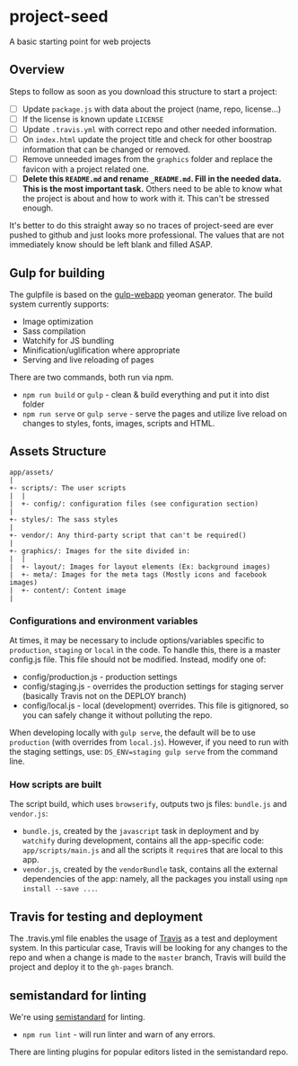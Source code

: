 # project-seed

A basic starting point for web projects

## Overview

Steps to follow as soon as you download this structure to start a project:
- [ ] Update `package.js` with data about the project (name, repo, license...)
- [ ] If the license is known update `LICENSE`
- [ ] Update `.travis.yml` with correct repo and other needed information.
- [ ] On `index.html` update the project title and check for other boostrap information that can be changed or removed.
- [ ] Remove unneeded images from the `graphics` folder and replace the favicon with a project related one.
- [ ] **Delete this `README.md` and rename `_README.md`. Fill in the needed data. This is the most important task.** Others need to be able to know what the project is about and how to work with it. This can't be stressed enough.

It's better to do this straight away so no traces of project-seed are ever pushed to github and just looks more professional.
The values that are not immediately know should be left blank and filled ASAP.

## Gulp for building
The gulpfile is based on the [gulp-webapp](https://github.com/yeoman/generator-gulp-webapp) yeoman generator. The build system currently supports:

- Image optimization
- Sass compilation
- Watchify for JS bundling
- Minification/uglification where appropriate
- Serving and live reloading of pages

There are two commands, both run via npm.

- `npm run build` or `gulp` - clean & build everything and put it into dist folder
- `npm run serve` or `gulp serve` - serve the pages and utilize live reload on changes to styles, fonts, images, scripts and HTML.


## Assets Structure

```
app/assets/
|
+- scripts/: The user scripts
|  |
|  +- config/: configuration files (see configuration section)
|
+- styles/: The sass styles
|
+- vendor/: Any third-party script that can't be required() 
|
+- graphics/: Images for the site divided in:
|  |
|  +- layout/: Images for layout elements (Ex: background images)
|  +- meta/: Images for the meta tags (Mostly icons and facebook images)
|  +- content/: Content image
|
```

### Configurations and environment variables

At times, it may be necessary to include options/variables specific to `production`, `staging` or `local` in the code. To handle this, there is a master config.js file. This file should not be modified.  Instead, modify one of:

- config/production.js - production settings
- config/staging.js - overrides the production settings for staging server (basically Travis not on the DEPLOY branch)
- config/local.js - local (development) overrides. This file is gitignored, so you can safely change it without polluting the repo.

When developing locally with `gulp serve`, the default will be to use `production` (with overrides from `local.js`).  However, if you need to run with the staging settings, use: `DS_ENV=staging gulp serve` from the command line.


### How scripts are built

The script build, which uses `browserify`, outputs two js files: `bundle.js` and
`vendor.js`:
 - `bundle.js`, created by the `javascript` task in deployment and by
   `watchify` during development, contains all the app-specific code:
   `app/scripts/main.js` and all the scripts it `require`s that are local to
   this app.
 - `vendor.js`, created by the `vendorBundle` task, contains all the external
   dependencies of the app: namely, all the packages you install using `npm
   install --save ...`.

## Travis for testing and deployment
The .travis.yml file enables the usage of [Travis](http://travis.org) as a test and deployment system. In this particular case, Travis will be looking for any changes to the repo and when a change is made to the `master` branch, Travis will build the project and deploy it to the `gh-pages` branch.

## semistandard for linting
We're using [semistandard](https://github.com/Flet/semistandard) for linting. 

- `npm run lint` - will run linter and warn of any errors.

There are linting plugins for popular editors listed in the semistandard repo.
